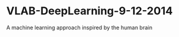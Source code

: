 VLAB-DeepLearning-9-12-2014
===========================

A machine learning approach inspired by the human brain

